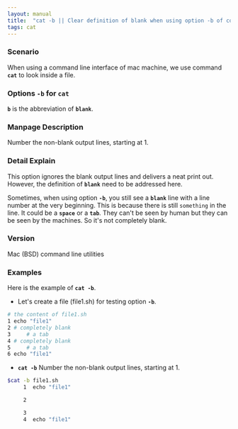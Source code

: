 ```yaml
---
layout: manual
title:  "cat -b || Clear definition of blank when using option -b of command cat"
tags: cat
---
```


### Scenario
When using a command line interface of mac machine, we use command __`cat`__ to look inside a file.

### Options `-b` for `cat` 
__`b`__ is the abbreviation of __`blank`__.

### Manpage Description
Number the non-blank output lines, starting at 1.

### Detail Explain
This option ignores the blank output lines and delivers a neat print out. However, the definition of __`blank`__ need to be addressed here. 

Sometimes, when using option __`-b`__, you still see a __`blank`__ line with a line number at the very beginning. This is because there is still `something` in the line. It could be a __`space`__ or a __`tab`__. They can't be seen by human but they can be seen by the machines. So it's not completely blank.

### Version
Mac (BSD) command line utilities

### Examples
Here is the example of __`cat -b`__.

- Let's create a file (file1.sh) for testing option __`-b`__.

```bash
# the content of file1.sh                                 
1 echo "file1"
2 # completely blank
3     # a tab
4 # completely blank
5     # a tab
6 echo "file1"
```

- __`cat -b`__ Number the non-blank output lines, starting at 1.

```bash
$cat -b file1.sh 
     1	echo "file1"

     2		

     3		
     4	echo "file1"
```

